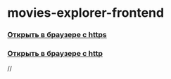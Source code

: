# movies-explorer-frontend

### [Открыть в браузере с https](https://movies-explorer-dip.nomoredomains.xyz/signin)

### [Открыть в браузере с http](http://movies-explorer-dip.nomoredomains.xyz/signin)

//
